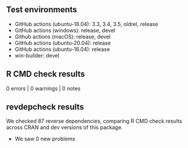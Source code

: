 ## Test environments
* GitHub actions (ubuntu-18.04): 3.3, 3.4, 3.5, oldrel, release
* GitHub actions (windows): release, devel
* Github actions (macOS): release, devel
* GitHub actions (ubuntu-20.04): release
* GitHub actions (ubuntu-16.04): release
* win-builder: devel

## R CMD check results

0 errors | 0 warnings | 0 notes

## revdepcheck results

We checked 87 reverse dependencies, comparing R CMD check results across CRAN and dev versions of this package.

 * We saw 0 new problems


